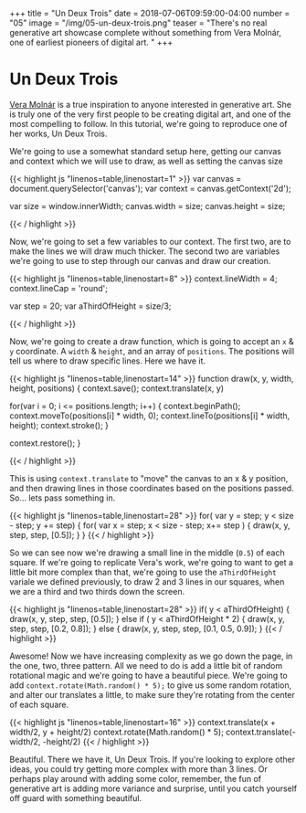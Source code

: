 +++
title = "Un Deux Trois"
date = 2018-07-06T09:59:00-04:00
number = "05"
image = "/img/05-un-deux-trois.png"
teaser = "There's no real generative art showcase complete without something from Vera Molnár, one of earliest pioneers of digital art. "
+++

# Un Deux Trois

[Vera Molnár](https://en.wikipedia.org/wiki/Vera_Molnar) is a true inspiration to anyone interested in generative art. She is truly one of the very first people to be creating digital art, and one of the most compelling to follow. In this tutorial, we're going to reproduce one of her works, Un Deux Trois.

We're going to use a somewhat standard setup here, getting our canvas and context which we will use to draw, as well as setting the canvas size

<div class="tmd-trigger" data-from="0">
{{< highlight js "linenos=table,linenostart=1" >}}
var canvas = document.querySelector('canvas');
var context = canvas.getContext('2d');

var size = window.innerWidth;
canvas.width = size;
canvas.height = size;
  
{{< / highlight >}}
</div>

Now, we're going to set a few variables to our context. The first two, are to make the lines we will draw much thicker. The second two are variables we're going to use to step through our canvas and draw our creation.

<div class="tmd-trigger" data-from="8">
{{< highlight js "linenos=table,linenostart=8" >}}
context.lineWidth = 4;
context.lineCap = 'round';

var step = 20;
var aThirdOfHeight = size/3;
  
{{< / highlight >}}
</div>

Now, we're going to create a draw function, which is going to accept an `x` & `y` coordinate. A `width` & `height`, and an array of `positions`. The positions will tell us where to draw specific lines. Here we have it.

<div class="tmd-trigger" data-from="14">
{{< highlight js "linenos=table,linenostart=14" >}}
function draw(x, y, width, height, positions) {
  context.save();
  context.translate(x, y)
  
  for(var i = 0; i <= positions.length; i++) {
    context.beginPath();
    context.moveTo(positions[i] * width, 0);
    context.lineTo(positions[i] * width, height);
    context.stroke();
  }

  context.restore();
}
  
{{< / highlight >}}
</div>

This is using `context.translate` to "move" the canvas to an x & y position, and then drawing lines in those coordinates based on the positions passed. So... lets pass something in.

<div class="tmd-trigger" data-from="28">
{{< highlight js "linenos=table,linenostart=28" >}}
for( var y = step; y < size - step; y += step) {
  for( var x = step; x < size - step; x+= step ) {
      draw(x, y, step, step, [0.5]);      
  }
}
{{< / highlight >}}
</div>

So we can see now we're drawing a small line in the middle (`0.5`) of each square. If we're going to replicate Vera's work, we're going to want to get a little bit more complex than that, we're going to use the `aThirdOfHeight` variale we defined previously, to draw 2 and 3 lines in our squares, when we are a third and two thirds down the screen. 

<div class="tmd-trigger" data-from="30" data-to="31">
{{< highlight js "linenos=table,linenostart=28" >}}
    if( y < aThirdOfHeight) {
      draw(x, y, step, step, [0.5]);   
    } else if ( y < aThirdOfHeight * 2) {
      draw(x, y, step, step, [0.2, 0.8]);      
    } else {
      draw(x, y, step, step, [0.1, 0.5, 0.9]);      
    }
{{< / highlight >}}
</div>

Awesome! Now we have increasing complexity as we go down the page, in the one, two, three pattern. All we need to do is add a little bit of random rotational magic and we're going to have a beautiful piece. We're going to add `context.rotate(Math.random() * 5);` to give us some random rotation, and alter our translates a little, to make sure they're rotating from the center of each square.

<div class="tmd-trigger" data-from="16" data-to="17">
{{< highlight js "linenos=table,linenostart=16" >}}
  context.translate(x + width/2, y + height/2)
  context.rotate(Math.random() * 5);
  context.translate(-width/2, -height/2)
{{< / highlight >}}
</div>

Beautiful. There we have it, Un Deux Trois. If you're looking to explore other ideas, you could try getting more complex with more than 3 lines. Or perhaps play around with adding some color, remember, the fun of generative art is adding more variance and surprise, until you catch yourself off guard with something beautiful.

